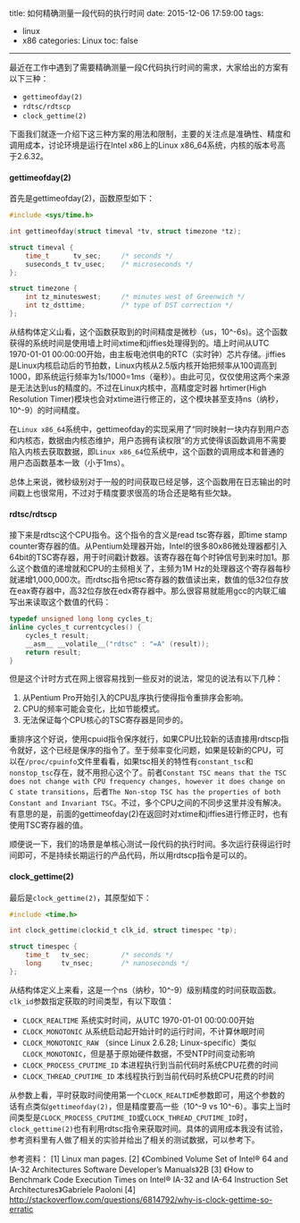 title: 如何精确测量一段代码的执行时间
date: 2015-12-06 17:59:00
tags:
- linux
- x86
categories: Linux
toc: false
---

最近在工作中遇到了需要精确测量一段C代码执行时间的需求，大家给出的方案有以下三种：

- `gettimeofday(2)`
- `rdtsc/rdtscp`
- `clock_gettime(2)`

下面我们就逐一介绍下这三种方案的用法和限制，主要的关注点是准确性、精度和调用成本，讨论环境是运行在Intel x86上的Linux x86_64系统，内核的版本号高于2.6.32。

<p></p>

#### gettimeofday(2)

首先是gettimeofday(2)，函数原型如下：

```c
#include <sys/time.h>

int gettimeofday(struct timeval *tv, struct timezone *tz);

struct timeval {
    time_t      tv_sec;     /* seconds */
    suseconds_t tv_usec;    /* microseconds */
};

struct timezone {
    int tz_minuteswest;     /* minutes west of Greenwich */
    int tz_dsttime;         /* type of DST correction */
};
```

<!-- more -->

从结构体定义山看，这个函数获取到的时间精度是微秒（us，10^-6s)。这个函数获得的系统时间是使用墙上时间xtime和jiffies处理得到的。墙上时间从UTC 1970-01-01 00:00:00开始，由主板电池供电的RTC（实时钟）芯片存储。jiffies是Linux内核启动后的节拍数，Linux内核从2.5版内核开始把频率从100调高到1000，即系统运行频率为1s/1000=1ms（毫秒）。由此可见，仅仅使用这两个来源是无法达到us的精度的。不过在Linux内核中，高精度定时器 hrtimer(High Resolution Timer)模块也会对xtime进行修正的，这个模块甚至支持ns（纳秒，10^-9）的时间精度。

在`Linux x86_64`系统中，gettimeofday的实现采用了“同时映射一块内存到用户态和内核态，数据由内核态维护，用户态拥有读权限”的方式使得该函数调用不需要陷入内核去获取数据，即`Linux x86_64`位系统中，这个函数的调用成本和普通的用户态函数基本一致（小于1ms）。

总体上来说，微秒级别对于一般的时间获取已经足够，这个函数用在日志输出的时间戳上也很常用，不过对于精度要求很高的场合还是略有些欠缺。

<p></p>

#### rdtsc/rdtscp

接下来是rdtsc这个CPU指令。这个指令的含义是read tsc寄存器，即time stamp counter寄存器的值。从Pentium处理器开始，Intel的很多80x86微处理器都引入64bit的TSC寄存器，用于时间戳计数器。该寄存器在每个时钟信号到来时加1。那么这个数值的递增就和CPU的主频相关了，主频为1M Hz的处理器这个寄存器每秒就递增1,000,000次。而rdtsc指令把tsc寄存器的数值读出来，数值的低32位存放在eax寄存器中，高32位存放在edx寄存器中。那么很容易就能用gcc的内联汇编写出来读取这个数值的代码：

```c
typedef unsigned long long cycles_t;
inline cycles_t currentcycles() {
    cycles_t result;
    __asm__ __volatile__("rdtsc" : "=A" (result));
    return result;
}
```

但是这个计时方式在网上很容易找到一些反对的说法，常见的说法有以下几种：

1. 从Pentium Pro开始引入的CPU乱序执行使得指令重排序会影响。
2. CPU的频率可能会变化，比如节能模式。
3. 无法保证每个CPU核心的TSC寄存器是同步的。

重排序这个好说，使用cpuid指令保序就行，如果CPU比较新的话直接用rdtscp指令就好，这个已经是保序的指令了。至于频率变化问题，如果是较新的CPU，可以在`/proc/cpuinfo`文件里看看，如果tsc相关的特性有`constant_tsc`和`nonstop_tsc`存在，就不用担心这个了。前者`Constant TSC means that the TSC does not change with CPU frequency changes, however it does change on C state transitions`，后者`The Non-stop TSC has the properties of both Constant and Invariant TSC`。不过，多个CPU之间的不同步这里并没有解决。有意思的是，前面的gettimeofday(2)在返回时对xtime和jiffies进行修正时，也有使用TSC寄存器的值。

顺便说一下，我们的场景是单核心测试一段代码的执行时间。多次运行获得运行时间即可，不是持续长期运行的产品代码，所以用rdtscp指令是可以的。

<p></p>

#### clock_gettime(2)

最后是`clock_gettime(2)`，其原型如下：

```c
#include <time.h>

int clock_gettime(clockid_t clk_id, struct timespec *tp);

struct timespec {
    time_t   tv_sec;        /* seconds */
    long     tv_nsec;       /* nanoseconds */
};
```

从结构体定义上来看，这是一个ns（纳秒，10^-9）级别精度的时间获取函数。`clk_id`参数指定获取的时间类型，有以下取值：

- `CLOCK_REALTIME` 系统实时时间，从UTC 1970-01-01 00:00:00开始
- `CLOCK_MONOTONIC` 从系统启动起开始计时的运行时间，不计算休眠时间
- `CLOCK_MONOTONIC_RAW` （since Linux 2.6.28; Linux-specific）类似`CLOCK_MONOTONIC`，但是基于原始硬件数据，不受NTP时间变动影响
- `CLOCK_PROCESS_CPUTIME_ID` 本进程执行到当前代码时系统CPU花费的时间
- `CLOCK_THREAD_CPUTIME_ID` 本线程执行到当前代码时系统CPU花费的时间

从参数上看，平时获取时间使用第一个`CLOCK_REALTIM`E参数即可，用这个参数的话有点类似`gettimeofday(2)`，但是精度要高一些（10^-9 vs 10^-6）。事实上当时间类型是`CLOCK_PROCESS_CPUTIME_ID`或`CLOCK_THREAD_CPUTIME_ID`时，`clock_gettime(2)`也有利用rdtsc指令来获取时间。具体的调用成本我没有试验，参考资料里有人做了相关的实验并给出了相关的测试数据，可以参考下。

参考资料：
[1]  Linux man pages.
[2] 《Combined Volume Set of Intel® 64 and IA-32 Architectures Software Developer’s Manuals》2B
[3] 《How to Benchmark Code Execution Times on Intel® IA-32 and IA-64 Instruction Set Architectures》Gabriele Paoloni
[4]  http://stackoverflow.com/questions/6814792/why-is-clock-gettime-so-erratic
